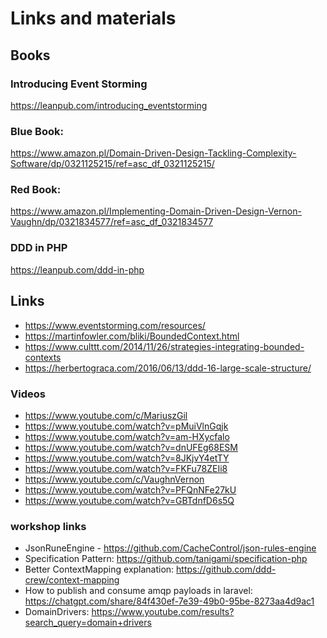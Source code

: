 # Links and materials

## Books

### Introducing Event Storming
https://leanpub.com/introducing_eventstorming

### Blue Book:
https://www.amazon.pl/Domain-Driven-Design-Tackling-Complexity-Software/dp/0321125215/ref=asc_df_0321125215/

### Red Book:
https://www.amazon.pl/Implementing-Domain-Driven-Design-Vernon-Vaughn/dp/0321834577/ref=asc_df_0321834577

### DDD in PHP
https://leanpub.com/ddd-in-php

## Links

* https://www.eventstorming.com/resources/
* https://martinfowler.com/bliki/BoundedContext.html
* https://www.culttt.com/2014/11/26/strategies-integrating-bounded-contexts
* https://herbertograca.com/2016/06/13/ddd-16-large-scale-structure/

### Videos
* https://www.youtube.com/c/MariuszGil
* https://www.youtube.com/watch?v=pMuiVlnGqjk
* https://www.youtube.com/watch?v=am-HXycfalo
* https://www.youtube.com/watch?v=dnUFEg68ESM
* https://www.youtube.com/watch?v=8JKjvY4etTY
* https://www.youtube.com/watch?v=FKFu78ZEIi8
* https://www.youtube.com/c/VaughnVernon
* https://www.youtube.com/watch?v=PFQnNFe27kU
* https://www.youtube.com/watch?v=GBTdnfD6s5Q

### workshop links

* JsonRuneEngine - https://github.com/CacheControl/json-rules-engine
* Specification Pattern: https://github.com/tanigami/specification-php
* Better ContextMapping explanation: https://github.com/ddd-crew/context-mapping
* How to publish and consume amqp payloads in laravel: https://chatgpt.com/share/84f430ef-7e39-49b0-95be-8273aa4d9ac1
* DomainDrivers: https://www.youtube.com/results?search_query=domain+drivers
